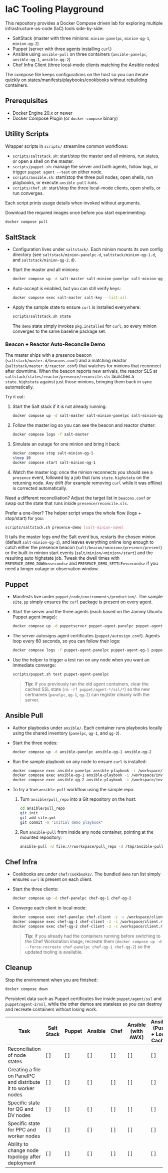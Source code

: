 # IaC Tooling Playground

This repository provides a Docker Compose driven lab for exploring multiple infrastructure-as-code (IaC) tools side-by-side:

- SaltStack (master with three minions: `minion-panelpc`, `minion-qg-1`, `minion-qg-2`)
- Puppet (server with three agents installing `curl`)
- Ansible using `ansible-pull` on three containers (`ansible-panelpc`, `ansible-qg-1`, `ansible-qg-2`)
- Chef Infra Client (three local-mode clients matching the Ansible nodes)

The compose file keeps configurations on the host so you can iterate quickly on states/manifests/playbooks/cookbooks without rebuilding containers.

## Prerequisites

- Docker Engine 20.x or newer
- Docker Compose Plugin (or `docker-compose` binary)

## Utility Scripts

Wrapper scripts in `scripts/` streamline common workflows:

- `scripts/saltstack.sh`: start/stop the master and all minions, run states, or open a shell on the master.
- `scripts/puppet.sh`: manage the server and both agents, follow logs, or trigger `puppet agent --test` on either node.
- `scripts/ansible.sh`: start/stop the three pull nodes, open shells, run playbooks, or execute `ansible-pull` runs.
- `scripts/chef.sh`: start/stop the three local-mode clients, open shells, or run converges.

Each script prints usage details when invoked without arguments.

Download the required images once before you start experimenting:

```bash
docker compose pull
```

## SaltStack

- Configuration lives under `saltstack/`. Each minion mounts its own config directory (see `saltstack/minion-panelpc.d`, `saltstack/minion-qg-1.d`, and `saltstack/minion-qg-2.d`).
- Start the master and all minions:

  ```bash
  docker compose up -d salt-master salt-minion-panelpc salt-minion-qg-1 salt-minion-qg-2
  ```

- Auto-accept is enabled, but you can still verify keys:

  ```bash
  docker compose exec salt-master salt-key --list-all
  ```

- Apply the sample state to ensure `curl` is installed everywhere:

  ```bash
  scripts/saltstack.sh state
  ```

  The `demo` state simply invokes `pkg.installed` for `curl`, so every minion converges to the same baseline package set.

### Beacon + Reactor Auto-Reconcile Demo

The master ships with a presence beacon (`saltstack/master.d/beacons.conf`) and a matching reactor (`saltstack/master.d/reactor.conf`) that watches for minions that reconnect after downtime. When the beacon reports new arrivals, the reactor SLS at `saltstack/states/reactor/presence/reconcile.sls` launches a `state.highstate` against just those minions, bringing them back in sync automatically.

Try it out:

1. Start the Salt stack if it is not already running:
   ```bash
   docker compose up -d salt-master salt-minion-panelpc salt-minion-qg-1 salt-minion-qg-2
   ```
2. Follow the master log so you can see the beacon and reactor chatter:
   ```bash
   docker compose logs -f salt-master
   ```
3. Simulate an outage for one minion and bring it back:
   ```bash
   docker compose stop salt-minion-qg-1
   sleep 10
   docker compose start salt-minion-qg-1
   ```
4. Watch the master log: once the minion reconnects you should see a `presence` event, followed by a job that runs `state.highstate` on the returning node. Any drift (for example removing `curl` while it was offline) is corrected automatically.

Need a different reconciliation? Adjust the target list in `beacons.conf` or swap out the state that runs inside `presence/reconcile.sls`.

Prefer a one-liner? The helper script wraps the whole flow (logs + stop/start) for you:

```bash
scripts/saltstack.sh presence-demo [salt-minion-name]
```

It tails the master logs *and* the Salt event bus, restarts the chosen minion (default `salt-minion-qg-1`), and leaves everything online long enough to catch either the presence beacon (`salt/beacon/<minion>/presence/present`) or the built-in minion start events (`salt/minion/<minion>/start`) and the resulting auto highstate job. Tweak the dwell times with `PRESENCE_DEMO_DOWN=<seconds>` and `PRESENCE_DEMO_SETTLE=<seconds>` if you need a longer outage or observation window.

## Puppet

- Manifests live under `puppet/code/environments/production/`. The sample `site.pp` simply ensures the `curl` package is present on every agent.
- Start the server and the three agents (each based on the Jammy Ubuntu Puppet agent image):

  ```bash
  docker compose up -d puppetserver puppet-agent-panelpc puppet-agent-qg-1 puppet-agent-qg-2
  ```

- The server autosigns agent certificates (`puppet/autosign.conf`). Agents loop every 60 seconds, so you can follow their logs:

  ```bash
  docker compose logs -f puppet-agent-panelpc puppet-agent-qg-1 puppet-agent-qg-2
  ```

- Use the helper to trigger a test run on any node when you want an immediate converge:

  ```bash
  scripts/puppet.sh test puppet-agent-panelpc
  ```

  > **Tip:** If you previously ran the old agent containers, clear the cached SSL state (`rm -rf puppet/agent-*/ssl/*`) so the new certnames (`panelpc`, `qg-1`, `qg-2`) can register cleanly with the server.

## Ansible Pull

- Author playbooks under `ansible/`. Each container runs playbooks locally using the shared inventory (`panelpc`, `qg-1`, and `qg-2`).
- Start the three nodes:

  ```bash
  docker compose up -d ansible-panelpc ansible-qg-1 ansible-qg-2
  ```

- Run the sample playbook on any node to ensure `curl` is installed:

  ```bash
  docker compose exec ansible-panelpc ansible-playbook -i /workspace/inventory.ini /workspace/playbooks/local.yml --limit panelpc
  docker compose exec ansible-qg-1 ansible-playbook -i /workspace/inventory.ini /workspace/playbooks/local.yml --limit qg-1
  docker compose exec ansible-qg-2 ansible-playbook -i /workspace/inventory.ini /workspace/playbooks/local.yml --limit qg-2
  ```

- To try a true `ansible-pull` workflow using the sample repo:

  1. Turn `ansible/pull_repo` into a Git repository on the host:

     ```bash
     cd ansible/pull_repo
     git init
     git add site.yml
     git commit -m "Initial demo playbook"
     ```

  2. Run `ansible-pull` from inside any node container, pointing at the mounted repository:

     ```bash
     ansible-pull -U file:///workspace/pull_repo -d /tmp/ansible-pull -i /workspace/inventory.ini
     ```

## Chef Infra

- Cookbooks are under `chef/cookbooks/`. The bundled `demo` run list simply ensures `curl` is present on each client.
- Start the three clients:

  ```bash
  docker compose up -d chef-panelpc chef-qg-1 chef-qg-2
  ```

- Converge each client in local mode:

  ```bash
  docker compose exec chef-panelpc chef-client -z -c /workspace/client.rb -o demo
  docker compose exec chef-qg-1 chef-client -z -c /workspace/client.rb -o demo
  docker compose exec chef-qg-2 chef-client -z -c /workspace/client.rb -o demo
  ```

  > **Tip:** If you already had the containers running before switching to the Chef Workstation image, recreate them (`docker compose up -d --force-recreate chef-panelpc chef-qg-1 chef-qg-2`) so the updated tooling is available.

## Cleanup

Stop the environment when you are finished:

```bash
docker compose down
```

Persistent data such as Puppet certificates live inside `puppet/agent/ssl` and `puppet/agent-2/ssl`, while the other demos are stateless so you can destroy and recreate containers without losing work.



| Task | Salt Stack | Puppet | Ansible | Chef | Ansible (with AWX) | Ansible (Push + Local Cache) | Ansible Pull | Canonical Landscape | Salt Reactor + Beacons | Salt SSH (Standalone) | Rudder | CFEngine |
| --- | --- | --- | --- | --- | --- | --- | --- | --- | --- | --- | --- | --- |
| Reconciliation of node states | [ ] | [ ] | [ ] | [ ] | [ ] | [ ] | [ ] | [ ] | [ ] | [ ] | [ ] | [ ] |
| Creating a file on PanelPC and distribute it to worker nodes | [ ] | [ ] | [ ] | [ ] | [ ] | [ ] | [ ] | [ ] | [ ] | [ ] | [ ] | [ ] |
| Specific state for QG and DV nodes | [ ] | [ ] | [ ] | [ ] | [ ] | [ ] | [ ] | [ ] | [ ] | [ ] | [ ] | [ ] |
| Specific state for PPC and worker nodes | [ ] | [ ] | [ ] | [ ] | [ ] | [ ] | [ ] | [ ] | [ ] | [ ] | [ ] | [ ] |
| Ability to change node topology after deployment | [ ] | [ ] | [ ] | [ ] | [ ] | [ ] | [ ] | [ ] | [ ] | [ ] | [ ] | [ ] |
